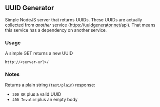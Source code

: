 ## UUID Generator

Simple NodeJS server that returns UUIDs. These UUIDs are actually collected from _another_ service (https://uuidgenerator.net/api). That means this service has a dependency on another service.

### Usage
A simple GET returns a new UUID

`http://<server-url>/`


### Notes
Returns a plain string (`text/plain`) response:


* `200 OK` plus a valid UUID
* `400 Invalid` plus an empty body

